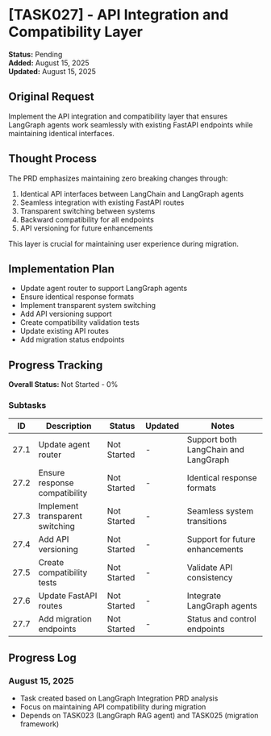 # [TASK027] - API Integration and Compatibility Layer

**Status:** Pending  
**Added:** August 15, 2025  
**Updated:** August 15, 2025

## Original Request
Implement the API integration and compatibility layer that ensures LangGraph agents work seamlessly with existing FastAPI endpoints while maintaining identical interfaces.

## Thought Process
The PRD emphasizes maintaining zero breaking changes through:

1. Identical API interfaces between LangChain and LangGraph agents
2. Seamless integration with existing FastAPI routes
3. Transparent switching between systems
4. Backward compatibility for all endpoints
5. API versioning for future enhancements

This layer is crucial for maintaining user experience during migration.

## Implementation Plan
- Update agent router to support LangGraph agents
- Ensure identical response formats
- Implement transparent system switching
- Add API versioning support
- Create compatibility validation tests
- Update existing API routes
- Add migration status endpoints

## Progress Tracking

**Overall Status:** Not Started - 0%

### Subtasks
| ID | Description | Status | Updated | Notes |
|----|-------------|--------|---------|-------|
| 27.1 | Update agent router | Not Started | - | Support both LangChain and LangGraph |
| 27.2 | Ensure response compatibility | Not Started | - | Identical response formats |
| 27.3 | Implement transparent switching | Not Started | - | Seamless system transitions |
| 27.4 | Add API versioning | Not Started | - | Support for future enhancements |
| 27.5 | Create compatibility tests | Not Started | - | Validate API consistency |
| 27.6 | Update FastAPI routes | Not Started | - | Integrate LangGraph agents |
| 27.7 | Add migration endpoints | Not Started | - | Status and control endpoints |

## Progress Log
### August 15, 2025
- Task created based on LangGraph Integration PRD analysis
- Focus on maintaining API compatibility during migration
- Depends on TASK023 (LangGraph RAG agent) and TASK025 (migration framework)
